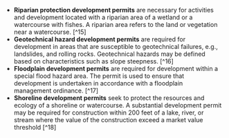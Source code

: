 - **Riparian protection development permits** are necessary for activities and development located with a riparian area of a wetland or a watercourse with fishes. A riparian area refers to the land or vegetation near a watercourse. [^15]
- **Geotechnical hazard development permits** are required for development in areas that are susceptible to geotechnical failures, e.g., landslides, and rolling rocks. Geotechnical hazards may be defined based on characteristics such as slope steepness. [^16]
- **Floodplain development permits** are required for development within a special flood hazard area. The permit is used to ensure that development is undertaken in accordance with a floodplain management ordinance. [^17]
- **Shoreline development permits** seek to protect the resources and ecology of a shoreline or watercourse. A substantial development permit may be required for construction within 200 feet of a lake, river, or stream where the value of the construction exceed a market value threshold [^18]